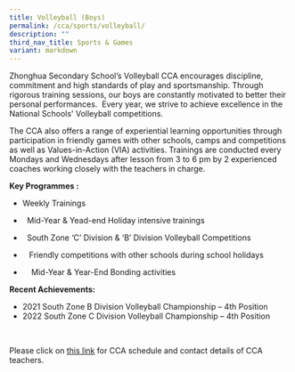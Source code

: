 ```yaml
---
title: Volleyball (Boys)
permalink: /cca/sports/volleyball/
description: ""
third_nav_title: Sports & Games
variant: markdown
---
```

Zhonghua Secondary School’s Volleyball CCA encourages discipline, commitment and high standards of play and sportsmanship. Through rigorous training sessions, our boys are constantly motivated to better their personal performances.&nbsp; Every year, we strive to achieve excellence in the National Schools' Volleyball competitions.

The CCA also offers a range of experiential learning opportunities through participation in friendly games with other schools, camps and competitions as well as Values-in-Action (VIA) activities. Trainings are conducted every Mondays and Wednesdays after lesson from 3 to 6 pm by 2 experienced coaches working closely with the teachers in charge.

**Key Programmes :**
*    Weekly Trainings

*   &nbsp; Mid-Year &amp; Yead-end Holiday intensive trainings

*   &nbsp; South Zone ‘C’ Division &amp; ‘B’ Division Volleyball Competitions

*   &nbsp;&nbsp; Friendly competitions with other schools during school holidays

*   &nbsp;&nbsp;&nbsp; Mid-Year &amp; Year-End Bonding activities

**Recent Achievements:**

*   2021 South Zone B Division Volleyball Championship – 4th Position
*   2022 South Zone C Division Volleyball Championship – 4th Position

<br clear="left">

Please click on [this link](https://www.zhonghuasec.moe.edu.sg/cca/schedule/) for CCA schedule and contact details of CCA teachers.